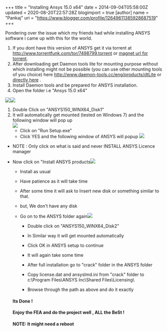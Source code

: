 +++
title = "Installing Ansys 15.0 x64"
date = 2014-09-04T05:58:00Z
updated = 2020-08-20T22:57:28Z
blogimport = true 
[author]
	name = "Pankaj"
	uri = "https://www.blogger.com/profile/12649611385928687519"
+++
   
Pondering over the issue which my friends had while installing ANSYS software i came up with this for the world.  

1. If you dont have this version of ANSYS get it via torrent at <http://www.torrentfunk.com/tor/7498799.torrent> or [magnet url for torrent](magnet:?xt=urn:btih:7fdcf8f8c13cc0269ccafd492972bf5e5e91f70e&dn=Ansys+15.0+x64+Windows&tr=udp%3A%2F%2Ftracker.openbittorrent.com%3A80&tr=udp%3A%2F%2Ftracker.publicbt.com%3A80&tr=udp%3A%2F%2Ftracker.istole.it%3A6969&tr=udp%3A%2F%2Fopen.demonii.com%3A1337).
2. After downloading get Daemon tools lite for mounting purpose without which installing might not be possible (you can use other mounting tools of you choice) here <http://www.daemon-tools.cc/eng/products/dtLite> or [directly here](http://na-us1.disk-tools.com/request?p=44738ca69ad2b1f31d809accb8646bf5/DTLite4491-0356.exe) .
3. Install Daemon tools and be prepared for ANSYS installation.
4. Open the folder i.e "Ansys 15.0 x64"

[![](http://2.bp.blogspot.com/-b7Po_UNI5mY/VAhdyd6dGoI/AAAAAAAAGQw/qMOvZPfiZp8/s1600/1.PNG)](http://2.bp.blogspot.com/-b7Po_UNI5mY/VAhdyd6dGoI/AAAAAAAAGQw/qMOvZPfiZp8/s1600/1.PNG)[![](http://2.bp.blogspot.com/-Daq5P97GIz4/VAhePpQHG3I/AAAAAAAAGQ4/iRWyd6tvs0M/s1600/2.PNG)](http://2.bp.blogspot.com/-Daq5P97GIz4/VAhePpQHG3I/AAAAAAAAGQ4/iRWyd6tvs0M/s1600/2.PNG)
1. Double Click on "ANSYS150\_WINX64\_Disk1"
2. It will automatically get mounted (tested on Windows 7) and the following window will pop up  
[![](http://1.bp.blogspot.com/-VqstgPXTo6s/VAhesoCZ8LI/AAAAAAAAGRA/pqHjLGWoFXg/s1600/3.PNG)](http://1.bp.blogspot.com/-VqstgPXTo6s/VAhesoCZ8LI/AAAAAAAAGRA/pqHjLGWoFXg/s1600/3.PNG)
	* Click on "Run Setup.exe"
	* Click YES and the following window of ANSYS will popup [![](http://4.bp.blogspot.com/-4gEXA5A8VY4/VAhfSElScYI/AAAAAAAAGRI/7setBAAknOU/s1600/4.PNG)](http://4.bp.blogspot.com/-4gEXA5A8VY4/VAhfSElScYI/AAAAAAAAGRI/7setBAAknOU/s1600/4.PNG)


*  NOTE : Only click on what is said and never INSTALL ANSYS Licence manager
* Now click on "Install ANSYS products[![](http://2.bp.blogspot.com/-Ei3G2pfUT64/VAhfvzKnPKI/AAAAAAAAGRQ/FMrE9D2Cc_A/s1600/5.PNG)](http://2.bp.blogspot.com/-Ei3G2pfUT64/VAhfvzKnPKI/AAAAAAAAGRQ/FMrE9D2Cc_A/s1600/5.PNG)   

	+ Install as usual 
	+ Have patience as it will take time
	+ After some time it will ask to Insert new disk or something similar to that.
	+ but, We don't have any disk 
	+ Go on to the ANSYS folder again[![](http://2.bp.blogspot.com/-b7Po_UNI5mY/VAhdyd6dGoI/AAAAAAAAGQw/qMOvZPfiZp8/s1600/1.PNG)](http://2.bp.blogspot.com/-b7Po_UNI5mY/VAhdyd6dGoI/AAAAAAAAGQw/qMOvZPfiZp8/s1600/1.PNG)   
	
		- Double click on "ANSYS150\_WINX64\_Disk2"
		- In Similar way it will get mounted automatically 
		- Click OK in ANSYS setup to continue
		- It will again take some time  
	
		- After full installation go to "crack" folder in the ANSYS folder
		- Copy license.dat and ansyslmd.ini from "crack" folder to c:\Program Files\ANSYS Inc\Shared Files\Licensing\
		- Browse through the path as above and do it exactly  
	#### Its Done !
	
	#### Enjoy the FEA and do the project well , ALL the BeSt !
	
	#### NOTE: It might need a reboot

 